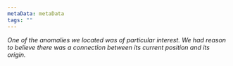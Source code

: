 ```yaml
---
metaData: metaData
tags: ""
---
```


*One of the anomalies we located was of particular interest. We had reason to believe there was a connection between its current position and its origin.*